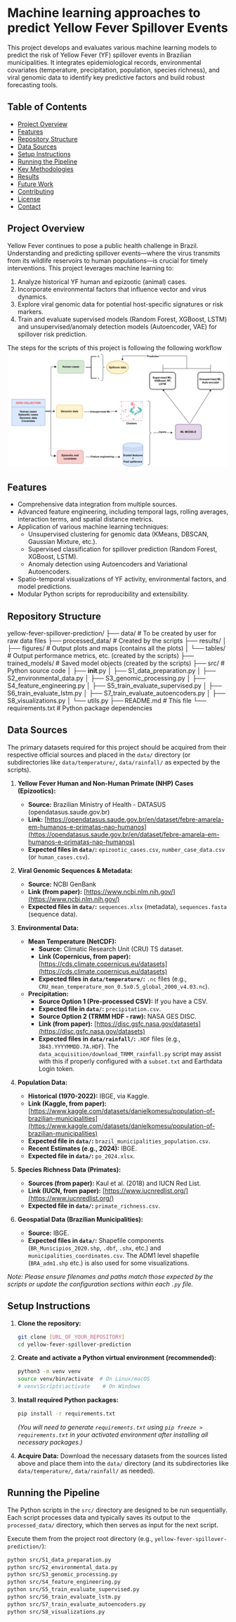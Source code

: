 # Machine learning approaches to predict Yellow Fever Spillover Events

This project develops and evaluates various machine learning models to predict the risk of Yellow Fever (YF) spillover events in Brazilian municipalities. It integrates epidemiological records, environmental covariates (temperature, precipitation, population, species richness), and viral genomic data to identify key predictive factors and build robust forecasting tools.

## Table of Contents

-   [Project Overview](#project-overview)
-   [Features](#features)
-   [Repository Structure](#repository-structure)
-   [Data Sources](#data-sources)
-   [Setup Instructions](#setup-instructions)
-   [Running the Pipeline](#running-the-pipeline)
-   [Key Methodologies](#key-methodologies)
-   [Results](#results)
-   [Future Work](#future-work)
-   [Contributing](#contributing)
-   [License](#license)
-   [Contact](#contact)

## Project Overview

Yellow Fever continues to pose a public health challenge in Brazil. Understanding and predicting spillover events—where the virus transmits from its wildlife reservoirs to human populations—is crucial for timely interventions. This project leverages machine learning to:
1.  Analyze historical YF human and epizootic (animal) cases.
2.  Incorporate environmental factors that influence vector and virus dynamics.
3.  Explore viral genomic data for potential host-specific signatures or risk markers.
4.  Train and evaluate supervised models (Random Forest, XGBoost, LSTM) and unsupervised/anomaly detection models (Autoencoder, VAE) for spillover risk prediction.

The steps for the scripts of this project is following the following workflow ![My Image](./workflow.png)
## Features

*   Comprehensive data integration from multiple sources.
*   Advanced feature engineering, including temporal lags, rolling averages, interaction terms, and spatial distance metrics.
*   Application of various machine learning techniques:
    *   Unsupervised clustering for genomic data (KMeans, DBSCAN, Gaussian Mixture, etc.).
    *   Supervised classification for spillover prediction (Random Forest, XGBoost, LSTM).
    *   Anomaly detection using Autoencoders and Variational Autoencoders.
*   Spatio-temporal visualizations of YF activity, environmental factors, and model predictions.
*   Modular Python scripts for reproducibility and extensibility.

## Repository Structure
yellow-fever-spillover-prediction/
├── data/                  # To be created by user for raw data files
├── processed_data/        # Created by the scripts
├── results/
│   ├── figures/           # Output plots and maps (contains all the plots)
│   └── tables/            # Output performance metrics, etc. (created by the scripts)
├── trained_models/        # Saved model objects (created by the scripts)
├── src/                   # Python source code
│   ├── __init__.py
│   ├── S1_data_preparation.py
│   ├── S2_environmental_data.py
│   ├── S3_genomic_processing.py
│   ├── S4_feature_engineering.py
│   ├── S5_train_evaluate_supervised.py
│   ├── S6_train_evaluate_lstm.py
│   ├── S7_train_evaluate_autoencoders.py
│   ├── S8_visualizations.py
│   └── utils.py
├── README.md              # This file
└── requirements.txt       # Python package dependencies



## Data Sources

The primary datasets required for this project should be acquired from their respective official sources and placed in the `data/` directory (or subdirectories like `data/temperature/`, `data/rainfall/` as expected by the scripts).

1.  **Yellow Fever Human and Non-Human Primate (NHP) Cases (Epizootics):**
    *   **Source:** Brazilian Ministry of Health - DATASUS (opendatasus.saude.gov.br)
    *   **Link:** [https://opendatasus.saude.gov.br/en/dataset/febre-amarela-em-humanos-e-primatas-nao-humanos](https://opendatasus.saude.gov.br/en/dataset/febre-amarela-em-humanos-e-primatas-nao-humanos)
    *   **Expected files in `data/`:** `epizootic_cases.csv`, `number_case_data.csv` (or `human_cases.csv`).

2.  **Viral Genomic Sequences & Metadata:**
    *   **Source:** NCBI GenBank
    *   **Link (from paper):** [https://www.ncbi.nlm.nih.gov/](https://www.ncbi.nlm.nih.gov/)
    *   **Expected files in `data/`:** `sequences.xlsx` (metadata), `sequences.fasta` (sequence data).

3.  **Environmental Data:**
    *   **Mean Temperature (NetCDF):**
        *   **Source:** Climatic Research Unit (CRU) TS dataset.
        *   **Link (Copernicus, from paper):** [https://cds.climate.copernicus.eu/datasets](https://cds.climate.copernicus.eu/datasets)
        *   **Expected files in `data/temperature/`:** `.nc` files (e.g., `CRU_mean_temperature_mon_0.5x0.5_global_2000_v4.03.nc`).
    *   **Precipitation:**
        *   **Source Option 1 (Pre-processed CSV):** If you have a CSV.
        *   **Expected file in `data/`:** `precipitation.csv`.
        *   **Source Option 2 (TRMM HDF - raw):** NASA GES DISC.
        *   **Link (from paper):** [https://disc.gsfc.nasa.gov/datasets](https://disc.gsfc.nasa.gov/datasets)
        *   **Expected files in `data/rainfall/`:** `.HDF` files (e.g., `3B43.YYYYMMDD.7A.HDF`). The `data_acquisition/download_TRMM_rainfall.py` script may assist with this if properly configured with a `subset.txt` and Earthdata Login token.

4.  **Population Data:**
    *   **Historical (1970-2022):** IBGE, via Kaggle.
    *   **Link (Kaggle, from paper):** [https://www.kaggle.com/datasets/danielkomesu/population-of-brazilian-municipalities](https://www.kaggle.com/datasets/danielkomesu/population-of-brazilian-municipalities)
    *   **Expected file in `data/`:** `brazil_municipalities_population.csv`.
    *   **Recent Estimates (e.g., 2024):** IBGE.
    *   **Expected file in `data/`:** `po_2024.xlsx`.

5.  **Species Richness Data (Primates):**
    *   **Sources (from paper):** Kaul et al. (2018) and IUCN Red List.
    *   **Link (IUCN, from paper):** [https://www.iucnredlist.org/](https://www.iucnredlist.org/)
    *   **Expected file in `data/`:** `primate_richness.csv`.

6.  **Geospatial Data (Brazilian Municipalities):**
    *   **Source:** IBGE.
    *   **Expected files in `data/`:** Shapefile components (`BR_Municipios_2020.shp`, `.dbf`, `.shx`, etc.) and `municipalities_coordinates.csv`. The ADM1 level shapefile (`BRA_adm1.shp` etc.) is also used for some visualizations.

*Note: Please ensure filenames and paths match those expected by the scripts or update the configuration sections within each `.py` file.*



## Setup Instructions

1.  **Clone the repository:**
    ```bash
    git clone [URL_OF_YOUR_REPOSITORY]
    cd yellow-fever-spillover-prediction
    ```

2.  **Create and activate a Python virtual environment (recommended):**
    ```bash
    python3 -m venv venv
    source venv/bin/activate  # On Linux/macOS
    # venv\Scripts\activate    # On Windows
    ```

3.  **Install required Python packages:**
    ```bash
    pip install -r requirements.txt
    ```
    *(You will need to generate `requirements.txt` using `pip freeze > requirements.txt` in your activated environment after installing all necessary packages.)*

4.  **Acquire Data:** Download the necessary datasets from the sources listed above and place them into the `data/` directory (and its subdirectories like `data/temperature/`, `data/rainfall/` as needed).

## Running the Pipeline

The Python scripts in the `src/` directory are designed to be run sequentially. Each script processes data and typically saves its output to the `processed_data/` directory, which then serves as input for the next script.

Execute them from the project root directory (e.g., `yellow-fever-spillover-prediction/`):

```bash
python src/S1_data_preparation.py
python src/S2_environmental_data.py
python src/S3_genomic_processing.py
python src/S4_feature_engineering.py
python src/S5_train_evaluate_supervised.py
python src/S6_train_evaluate_lstm.py
python src/S7_train_evaluate_autoencoders.py
python src/S8_visualizations.py
